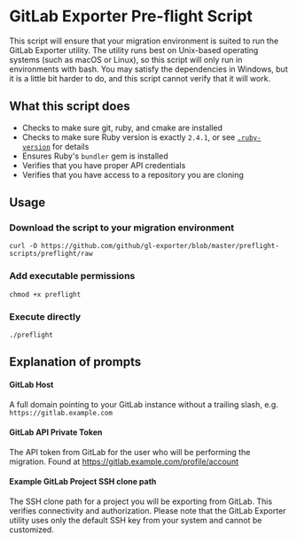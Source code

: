 # GitLab Exporter Pre-flight Script

This script will ensure that your migration environment is suited to run the GitLab Exporter utility. The utility runs best on Unix-based operating systems (such as macOS or Linux), so this script will only run in environments with bash. You may satisfy the dependencies in Windows, but it is a little bit harder to do, and this script cannot verify that it will work.

## What this script does

- Checks to make sure git, ruby, and cmake are installed
- Checks to make sure Ruby version is exactly `2.4.1`, or see [`.ruby-version`](../.ruby-version) for details
- Ensures Ruby's `bundler` gem is installed
- Verifies that you have proper API credentials
- Verifies that you have access to a repository you are cloning

## Usage

### Download the script to your migration environment

```shell
curl -O https://github.com/github/gl-exporter/blob/master/preflight-scripts/preflight/raw
```

### Add executable permissions

```shell
chmod +x preflight
```

### Execute directly

```shell
./preflight
```

## Explanation of prompts

#### GitLab Host

A full domain pointing to your GitLab instance without a trailing slash, e.g. `https://gitlab.example.com`

#### GitLab API Private Token

The API token from GitLab for the user who will be performing the migration. Found at https://gitlab.example.com/profile/account

#### Example GitLab Project SSH clone path

The SSH clone path for a project you will be exporting from GitLab. This verifies connectivity and authorization. Please note that the GitLab Exporter utility uses only the default SSH key from your system and cannot be customized.
